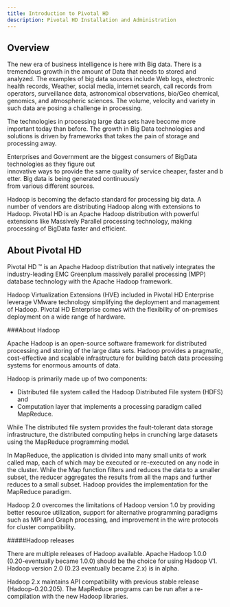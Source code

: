 ```yaml
---
title: Introduction to Pivotal HD
description: Pivotal HD Installation and Administration
---
```


Overview
-------
The new era of business intelligence is here with Big data. There is a tremendous growth in the amount of Data that needs to stored and analyzed. The examples of big data sources include Web logs, electronic health records, Weather, social media, internet search, call records from operators, surveillance data, astronomical observations, bio/Geo chemical, genomics, and atmospheric sciences. The volume, velocity and variety in such data are posing a challenge in processing.  

The technologies in processing large data sets have become more important today than before. The growth in Big Data technologies and solutions is driven by frameworks that takes the pain of storage and processing away.
 
Enterprises and Government are the biggest consumers of BigData technologies as they figure out innovative ways to provide the same quality of service cheaper, faster and better. Big data is being generated continuously from various different sources.  
 
Hadoop is becoming the defacto standard for processing big data. A number of vendors are distributing Hadoop along with extensions to Hadoop. Pivotal HD is an Apache Hadoop distribution with powerful extensions like Massively Parallel processing technology, making processing of BigData faster and efficient.  

About Pivotal HD
----------------

Pivotal HD ™ is an Apache Hadoop distribution that natively integrates the industry-leading EMC Greenplum massively parallel processing (MPP) database technology with the Apache Hadoop framework.

Hadoop Virtualization Extensions (HVE) included in Pivotal HD Enterprise leverage VMware technology simplifying the deployment and management of Hadoop. Pivotal HD Enterprise comes with the flexibility of on-premises deployment on a wide range of hardware.

###About Hadoop

Apache Hadoop is an open-source software framework for distributed processing and storing of the large data sets. Hadoop provides a pragmatic, cost-effective and scalable infrastructure for building batch data processing systems for enormous amounts of data.

Hadoop is primarily made up of two components:

* Distributed file system called the Hadoop Distributed File system (HDFS) and 
* Computation layer that implements a processing paradigm called MapReduce.

While The distributed file system provides the fault-tolerant data storage infrastructure, the distributed computing helps in crunching large datasets using the MapReduce programming model.

In MapReduce, the application is divided into many small units of work called map, each of which may be executed or re-executed on any node in the cluster. While the Map function filters and reduces the data to a smaller subset, the reducer aggregates the results from all the maps and further reduces to a small subset. Hadoop provides the implementation for the MapReduce paradigm.

Hadoop 2.0 overcomes the limitations of Hadoop version 1.0 by providing better resource utilization, support for alternative programming paradigms such as MPI and Graph processing, and improvement in the wire protocols for cluster compatibility.

#####Hadoop releases

There are multiple releases of Hadoop available. Apache Hadoop 1.0.0 (0.20-eventually became 1.0.0) should be the choice for using Hadoop V1. Hadoop version 2.0 (0.23 eventually became 2.x) is in alpha.

Hadoop 2.x maintains API compatibility with previous stable release (Hadoop-0.20.205). The MapReduce programs can be run after a re-compilation with the new Hadoop libraries.
